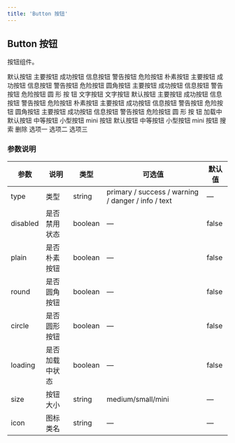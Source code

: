 ```yaml
---
title: 'Button 按钮'
---
```


## Button 按钮

按钮组件。

<demo-block title="基础用法" desc="使用 type 属性来改变按钮的背景色。按钮默认是白色背景，type 值为 default。">
  <template slot="demoContent">
    <qb-row>
      <qb-button>默认按钮</qb-button>
      <qb-button type="primary">主要按钮</qb-button>
      <qb-button type="success">成功按钮</qb-button>
      <qb-button type="info">信息按钮</qb-button>
      <qb-button type="warning">警告按钮</qb-button>
      <qb-button type="danger">危险按钮</qb-button>
    </qb-row>
    <qb-row>
      <qb-button plain>朴素按钮</qb-button>
      <qb-button type="primary" plain>主要按钮</qb-button>
      <qb-button type="success" plain>成功按钮</qb-button>
      <qb-button type="info" plain>信息按钮</qb-button>
      <qb-button type="warning" plain>警告按钮</qb-button>
      <qb-button type="danger" plain>危险按钮</qb-button>
    </qb-row>
    <qb-row>
      <qb-button round>圆角按钮</qb-button>
      <qb-button type="primary" round>主要按钮</qb-button>
      <qb-button type="success" round>成功按钮</qb-button>
      <qb-button type="info" round>信息按钮</qb-button>
      <qb-button type="warning" round>警告按钮</qb-button>
      <qb-button type="danger" round>危险按钮</qb-button>
    </qb-row>
    <qb-row>
      <qb-button circle>圆</qb-button>
      <qb-button type="primary" circle>形</qb-button>
      <qb-button type="success" circle>按</qb-button>
      <qb-button type="info" circle>钮</qb-button>
      <qb-button type="primary" circle icon="qb-icon-rotate-ccw"></qb-button>
      <qb-button type="danger" circle icon="qb-icon-trash-2"></qb-button>
    </qb-row>
  </template>

  <highlight-code slot="codeText" lang="html">
    <qb-row>
      <qb-button>默认按钮</qb-button>
      <qb-button type="primary">主要按钮</qb-button>
      <qb-button type="success">成功按钮</qb-button>
      <qb-button type="info">信息按钮</qb-button>
      <qb-button type="warning">警告按钮</qb-button>
      <qb-button type="danger">危险按钮</qb-button>
    </qb-row>
    <qb-row>
      <qb-button plain>朴素按钮</qb-button>
      <qb-button type="primary" plain>主要按钮</qb-button>
      <qb-button type="success" plain>成功按钮</qb-button>
      <qb-button type="info" plain>信息按钮</qb-button>
      <qb-button type="warning" plain>警告按钮</qb-button>
      <qb-button type="danger" plain>危险按钮</qb-button>
    </qb-row>
    <qb-row>
      <qb-button round>圆角按钮</qb-button>
      <qb-button type="primary" round>主要按钮</qb-button>
      <qb-button type="success" round>成功按钮</qb-button>
      <qb-button type="info" round>信息按钮</qb-button>
      <qb-button type="warning" round>警告按钮</qb-button>
      <qb-button type="danger" round>危险按钮</qb-button>
    </qb-row>
    <qb-row>
      <qb-button circle>圆</qb-button>
      <qb-button type="primary" circle>形</qb-button>
      <qb-button type="success" circle>按</qb-button>
      <qb-button type="info" circle>钮</qb-button>
      <qb-button type="primary" circle icon="qb-icon-rotate-ccw"></qb-button>
      <qb-button type="danger" circle icon="qb-icon-trash-2"></qb-button>
    </qb-row>
  </highlight-code>
</demo-block>

<demo-block title="文字按钮" desc="没有边框和背景色的按钮。此时 type 值为 text。">
  <template slot="demoContent">
    <qb-row>
      <qb-button type="text">文字按钮</qb-button>
      <qb-button type="text" disabled>文字按钮</qb-button>
    </qb-row>
  </template>

  <highlight-code slot="codeText" lang="html">
    <qb-row>
      <qb-button type="text">文字按钮</qb-button>
      <qb-button type="text" disabled>文字按钮</qb-button>
    </qb-row>
  </highlight-code>
</demo-block>

<demo-block title="禁用状态" desc="使用 disabled 属性来定义按钮是否可用，它接受一个 Boolean 值。">
  <template slot="demoContent">
    <qb-row>
      <qb-button>默认按钮</qb-button>
      <qb-button type="primary" disabled>主要按钮</qb-button>
      <qb-button type="success" disabled>成功按钮</qb-button>
      <qb-button type="info" disabled>信息按钮</qb-button>
      <qb-button type="warning" disabled>警告按钮</qb-button>
      <qb-button type="danger" disabled>危险按钮</qb-button>
    </qb-row>
    <qb-row>
      <qb-button plain>朴素按钮</qb-button>
      <qb-button type="primary" plain disabled>主要按钮</qb-button>
      <qb-button type="success" plain disabled>成功按钮</qb-button>
      <qb-button type="info" plain disabled>信息按钮</qb-button>
      <qb-button type="warning" plain disabled>警告按钮</qb-button>
      <qb-button type="danger" plain disabled>危险按钮</qb-button>
    </qb-row>
    <qb-row>
      <qb-button round>圆角按钮</qb-button>
      <qb-button type="primary" round disabled>主要按钮</qb-button>
      <qb-button type="success" round disabled>成功按钮</qb-button>
      <qb-button type="info" round disabled>信息按钮</qb-button>
      <qb-button type="warning" round disabled>警告按钮</qb-button>
      <qb-button type="danger" round disabled>危险按钮</qb-button>
    </qb-row>
    <qb-row>
      <qb-button circle>圆</qb-button>
      <qb-button type="primary" circle disabled>形</qb-button>
      <qb-button type="success" circle disabled>按</qb-button>
      <qb-button type="info" circle disabled>钮</qb-button>
      <qb-button type="primary" circle disabled icon="qb-icon-rotate-ccw"></qb-button>
      <qb-button type="danger" circle disabled icon="qb-icon-trash-2"></qb-button>
    </qb-row>
  </template>

  <highlight-code slot="codeText" lang="html">
    <qb-row>
      <qb-button>默认按钮</qb-button>
      <qb-button type="primary" disabled>主要按钮</qb-button>
      <qb-button type="success" disabled>成功按钮</qb-button>
      <qb-button type="info" disabled>信息按钮</qb-button>
      <qb-button type="warning" disabled>警告按钮</qb-button>
      <qb-button type="danger" disabled>危险按钮</qb-button>
    </qb-row>
    <qb-row>
      <qb-button plain>朴素按钮</qb-button>
      <qb-button type="primary" plain disabled>主要按钮</qb-button>
      <qb-button type="success" plain disabled>成功按钮</qb-button>
      <qb-button type="info" plain disabled>信息按钮</qb-button>
      <qb-button type="warning" plain disabled>警告按钮</qb-button>
      <qb-button type="danger" plain disabled>危险按钮</qb-button>
    </qb-row>
    <qb-row>
      <qb-button round>圆角按钮</qb-button>
      <qb-button type="primary" round disabled>主要按钮</qb-button>
      <qb-button type="success" round disabled>成功按钮</qb-button>
      <qb-button type="info" round disabled>信息按钮</qb-button>
      <qb-button type="warning" round disabled>警告按钮</qb-button>
      <qb-button type="danger" round disabled>危险按钮</qb-button>
    </qb-row>
    <qb-row>
      <qb-button circle>圆</qb-button>
      <qb-button type="primary" circle disabled>形</qb-button>
      <qb-button type="success" circle disabled>按</qb-button>
      <qb-button type="info" circle disabled>钮</qb-button>
      <qb-button type="primary" circle disabled icon="qb-icon-rotate-ccw"></qb-button>
      <qb-button type="danger" circle disabled icon="qb-icon-trash-2"></qb-button>
    </qb-row>
  </highlight-code>
</demo-block>

<demo-block title="加载中" desc="点击按钮后进行数据加载操作，在按钮上显示加载状态。<br>使用 loading 属性来改变按钮的加载状态，它接受一个 Boolean 值。">
  <template slot="demoContent">
    <qb-row>
      <qb-button type="primary" loading>加载中</qb-button>
    </qb-row>
  </template>

  <highlight-code slot="codeText" lang="html">
    <qb-row>
      <qb-button type="primary" loading>加载中</qb-button>
    </qb-row>
  </highlight-code>
</demo-block>

<demo-block title="不同尺寸" desc="Button 组件提供除了默认值以外的三种尺寸，可以在不同场景下选择合适的按钮尺寸。<br>size 属性用来改变按钮的尺寸大小，除默认值外还有三个可选值：medium / small / mini。">
  <template slot="demoContent">
    <qb-row>
      <qb-button>默认按钮</qb-button>
      <qb-button size="medium">中等按钮</qb-button>
      <qb-button size="small">小型按钮</qb-button>
      <qb-button size="mini">mini按钮</qb-button>
    </qb-row>
    <qb-row>
      <qb-button round>默认按钮</qb-button>
      <qb-button size="medium" round>中等按钮</qb-button>
      <qb-button size="small" round>小型按钮</qb-button>
      <qb-button size="mini" round>mini按钮</qb-button>
    </qb-row>
  </template>

  <highlight-code slot="codeText" lang="html">
    <qb-row>
      <qb-button>默认按钮</qb-button>
      <qb-button size="medium">中等按钮</qb-button>
      <qb-button size="small">小型按钮</qb-button>
      <qb-button size="mini">mini 按钮</qb-button>
    </qb-row>
    <qb-row>
      <qb-button round>默认按钮</qb-button>
      <qb-button size="medium" round>中等按钮</qb-button>
      <qb-button size="small" round>小型按钮</qb-button>
      <qb-button size="mini" round>mini 按钮</qb-button>
    </qb-row>
  </highlight-code>
</demo-block>

<demo-block title="图标按钮" desc="带图标的按钮可增强辨识度（有文字）或节省空间（无文字）。<br>通过添加<code>icon</code>属性来为按钮添加图标，可用的图标名称请参考 <a href='./Icon.html'>图标字体</a> 一节。">
  <template slot="demoContent">
    <qb-row>
      <qb-button icon="qb-icon-dollar-sign"></qb-button>
      <qb-button icon="qb-icon-link-2" type="primary"></qb-button>
      <qb-button icon="qb-icon-check-circle" type="success"></qb-button>
      <qb-button icon="qb-icon-activity" type="danger"></qb-button>
      <qb-button icon="qb-icon-search" type="primary">搜索</qb-button>
      <qb-button icon="qb-icon-trash-2" type="primary">删除</qb-button>
    </qb-row>
  </template>

  <highlight-code slot="codeText" lang="html">
    <qb-row>
      <qb-button icon="qb-icon-dollar-sign" type="primary"></qb-button>
      <qb-button icon="qb-icon-link-2" type="primary"></qb-button>
      <qb-button icon="qb-icon-check-circle" type="success"></qb-button>
      <qb-button icon="qb-icon-activity" type="danger"></qb-button>
      <qb-button icon="qb-icon-search" type="primary">搜索</qb-button>
      <qb-button icon="qb-icon-trash-2" type="primary">删除</qb-button>
    </qb-row>
  </highlight-code>
</demo-block>

<demo-block title="按钮组" desc="有多项类似操作并列出现时，可使用按钮组的方式来布局。">
  <template slot="demoContent">
    <qb-row>
      <qb-button-group>
        <qb-button type="primary">选项一</qb-button>
        <qb-button type="primary">选项二</qb-button>
        <qb-button type="primary">选项三</qb-button>
      </qb-button-group>
    </qb-row>
  </template>

  <highlight-code slot="codeText" lang="html">
    <qb-row>
      <qb-button-group>
        <qb-button type="primary">选项一</qb-button>
        <qb-button type="primary">选项二</qb-button>
        <qb-button type="primary">选项三</qb-button>
      </qb-button-group>
    </qb-row>
  </highlight-code>
</demo-block>

### 参数说明

| 参数     | 说明           | 类型    | 可选值                                             | 默认值 |
| -------- | -------------- | ------- | -------------------------------------------------- | ------ |
| type     | 类型           | string  | primary / success / warning / danger / info / text | —     |
| disabled | 是否禁用状态   | boolean | —                                                 | false  |
| plain    | 是否朴素按钮   | boolean | —                                                 | false  |
| round    | 是否圆角按钮   | boolean | —                                                 | false  |
| circle   | 是否圆形按钮   | boolean | —                                                 | false  |
| loading  | 是否加载中状态 | boolean | —                                                 | false  |
| size     | 按钮大小       | string  | medium/small/mini                                 | —     |
| icon     | 图标类名       | string  | —                                                 | —     |